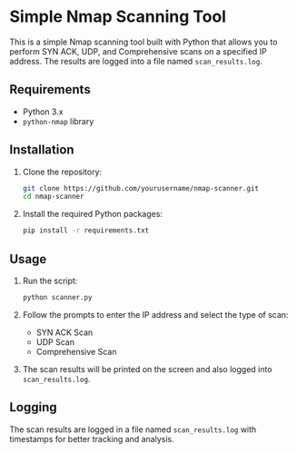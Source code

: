 # Simple Nmap Scanning Tool

This is a simple Nmap scanning tool built with Python that allows you to perform SYN ACK, UDP, and Comprehensive scans on a specified IP address. The results are logged into a file named `scan_results.log`.

## Requirements

- Python 3.x
- `python-nmap` library

## Installation

1. Clone the repository:
    ```bash
    git clone https://github.com/yourusername/nmap-scanner.git
    cd nmap-scanner
    ```

2. Install the required Python packages:
    ```bash
    pip install -r requirements.txt
    ```

## Usage

1. Run the script:
    ```bash
    python scanner.py
    ```

2. Follow the prompts to enter the IP address and select the type of scan:
    - SYN ACK Scan
    - UDP Scan
    - Comprehensive Scan

3. The scan results will be printed on the screen and also logged into `scan_results.log`.

## Logging

The scan results are logged in a file named `scan_results.log` with timestamps for better tracking and analysis.
